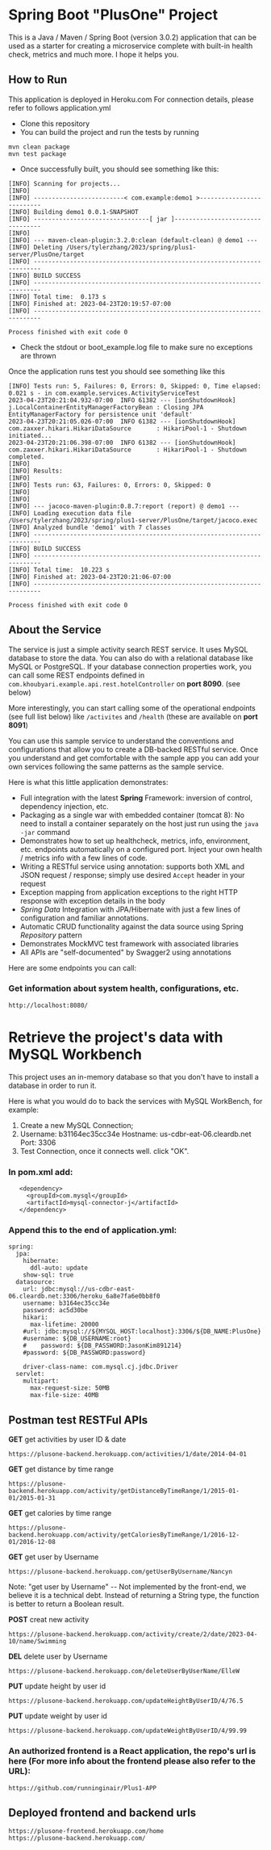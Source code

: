# Spring Boot "PlusOne" Project

This is a Java / Maven / Spring Boot (version 3.0.2) application that can be used as a starter for creating a microservice complete with built-in health check, metrics and much more. I hope it helps you.

## How to Run

This application is deployed in Heroku.com For connection details, please refer to
follows application.yml

* Clone this repository
* You can build the project and run the tests by running 
```
mvn clean package
mvn test package
```
* Once successfully built, you should see something like this:
```agsl
[INFO] Scanning for projects...
[INFO] 
[INFO] -------------------------< com.example:demo1 >--------------------------
[INFO] Building demo1 0.0.1-SNAPSHOT
[INFO] --------------------------------[ jar ]---------------------------------
[INFO] 
[INFO] --- maven-clean-plugin:3.2.0:clean (default-clean) @ demo1 ---
[INFO] Deleting /Users/tylerzhang/2023/spring/plus1-server/PlusOne/target
[INFO] ------------------------------------------------------------------------
[INFO] BUILD SUCCESS
[INFO] ------------------------------------------------------------------------
[INFO] Total time:  0.173 s
[INFO] Finished at: 2023-04-23T20:19:57-07:00
[INFO] ------------------------------------------------------------------------

Process finished with exit code 0

```
* Check the stdout or boot_example.log file to make sure no exceptions are thrown

Once the application runs test you should see something like this
```
[INFO] Tests run: 5, Failures: 0, Errors: 0, Skipped: 0, Time elapsed: 0.021 s - in com.example.services.ActivityServiceTest
2023-04-23T20:21:04.932-07:00  INFO 61382 --- [ionShutdownHook] j.LocalContainerEntityManagerFactoryBean : Closing JPA EntityManagerFactory for persistence unit 'default'
2023-04-23T20:21:05.026-07:00  INFO 61382 --- [ionShutdownHook] com.zaxxer.hikari.HikariDataSource       : HikariPool-1 - Shutdown initiated...
2023-04-23T20:21:06.398-07:00  INFO 61382 --- [ionShutdownHook] com.zaxxer.hikari.HikariDataSource       : HikariPool-1 - Shutdown completed.
[INFO] 
[INFO] Results:
[INFO] 
[INFO] Tests run: 63, Failures: 0, Errors: 0, Skipped: 0
[INFO] 
[INFO] 
[INFO] --- jacoco-maven-plugin:0.8.7:report (report) @ demo1 ---
[INFO] Loading execution data file /Users/tylerzhang/2023/spring/plus1-server/PlusOne/target/jacoco.exec
[INFO] Analyzed bundle 'demo1' with 7 classes
[INFO] ------------------------------------------------------------------------
[INFO] BUILD SUCCESS
[INFO] ------------------------------------------------------------------------
[INFO] Total time:  10.223 s
[INFO] Finished at: 2023-04-23T20:21:06-07:00
[INFO] ------------------------------------------------------------------------

Process finished with exit code 0

```

## About the Service

The service is just a simple activity search REST service. It uses MySQL database to store the data. You can also do with a relational database like MySQL or PostgreSQL. If your database connection properties work, you can call some REST endpoints defined in ```com.khoubyari.example.api.rest.hotelController``` on **port 8090**. (see below)

More interestingly, you can start calling some of the operational endpoints (see full list below) like ```/activites``` and ```/health``` (these are available on **port 8091**)

You can use this sample service to understand the conventions and configurations that allow you to create a DB-backed RESTful service. Once you understand and get comfortable with the sample app you can add your own services following the same patterns as the sample service.

Here is what this little application demonstrates:

* Full integration with the latest **Spring** Framework: inversion of control, dependency injection, etc.
* Packaging as a single war with embedded container (tomcat 8): No need to install a container separately on the host just run using the ``java -jar`` command
* Demonstrates how to set up healthcheck, metrics, info, environment, etc. endpoints automatically on a configured port. Inject your own health / metrics info with a few lines of code.
* Writing a RESTful service using annotation: supports both XML and JSON request / response; simply use desired ``Accept`` header in your request
* Exception mapping from application exceptions to the right HTTP response with exception details in the body
* *Spring Data* Integration with JPA/Hibernate with just a few lines of configuration and familiar annotations.
* Automatic CRUD functionality against the data source using Spring *Repository* pattern
* Demonstrates MockMVC test framework with associated libraries
* All APIs are "self-documented" by Swagger2 using annotations

Here are some endpoints you can call:

### Get information about system health, configurations, etc.

```
http://localhost:8080/
```


# Retrieve the project's data with MySQL Workbench

This project uses an in-memory database so that you don't have to install a database in order to run it. 

Here is what you would do to back the services with MySQL WorkBench, for example:

1. Create a new MySQL Connection;
2. Username: b31164ec35cc34e     Hostname: us-cdbr-eat-06.cleardb.net    Port: 3306   
3. Test Connection, once it connects well. click "OK".

### In pom.xml add:

```
   <dependency>
     <groupId>com.mysql</groupId>
     <artifactId>mysql-connector-j</artifactId>
   </dependency>
```

### Append this to the end of application.yml:

```
spring:
  jpa:
    hibernate:
      ddl-auto: update
    show-sql: true
  datasource:
    url: jdbc:mysql://us-cdbr-east-06.cleardb.net:3306/heroku_6a8e7fa6e0bb8f0
    username: b3164ec35cc34e
    password: ac5d30be
    hikari:
      max-lifetime: 20000
    #url: jdbc:mysql://${MYSQL_HOST:localhost}:3306/${DB_NAME:PlusOne}
    #username: ${DB_USERNAME:root}
    #    password: ${DB_PASSWORD:JasonKim891214}
    #password: ${DB_PASSWORD:password}

    driver-class-name: com.mysql.cj.jdbc.Driver
  servlet:
    multipart:
      max-request-size: 50MB
      max-file-size: 40MB
```

## Postman test RESTFul APIs

**GET** get activities by user ID & date
```agsl
https://plusone-backend.herokuapp.com/activities/1/date/2014-04-01
```

**GET** get distance by time range
```agsl
https://plusone-backend.herokuapp.com/activity/getDistanceByTimeRange/1/2015-01-01/2015-01-31
```

**GET** get calories by time range
```agsl
https://plusone-backend.herokuapp.com/activity/getCaloriesByTimeRange/1/2016-12-01/2016-12-08
```

**GET** get user by Username
```agsl
https://plusone-backend.herokuapp.com/getUserByUsername/Nancyn
```
Note: "get user by Username" -- Not implemented by the front-end, we believe it is a technical debt. Instead of returning a String type, the function is better to return a Boolean result.

**POST** creat new activity
```agsl
https://plusone-backend.herokuapp.com/activity/create/2/date/2023-04-10/name/Swimming
```

**DEL** delete user by Username
```agsl
https://plusone-backend.herokuapp.com/deleteUserByUserName/ElleW
```

**PUT** update height by user id
```agsl
https://plusone-backend.herokuapp.com/updateHeightByUserID/4/76.5
```

**PUT** update weight by user id
```agsl
https://plusone-backend.herokuapp.com/updateWeightByUserID/4/99.99
```

### An authorized frontend is a React application, the repo's url is here (For more info about the frontend please also refer to the URL):
```
https://github.com/runninginair/Plus1-APP
```


## Deployed frontend and backend urls
```
https://plusone-frontend.herokuapp.com/home
https://plusone-backend.herokuapp.com/
```

